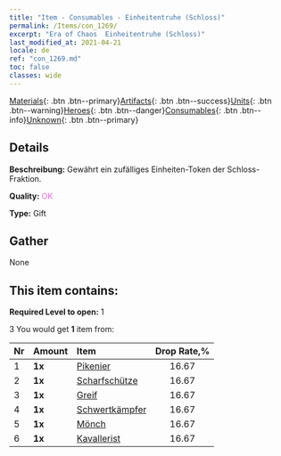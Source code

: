 ```yaml
---
title: "Item - Consumables - Einheitentruhe (Schloss)"
permalink: /Items/con_1269/
excerpt: "Era of Chaos  Einheitentruhe (Schloss)"
last_modified_at: 2021-04-21
locale: de
ref: "con_1269.md"
toc: false
classes: wide
---
```

 [Materials](/de/Items/){: .btn .btn--primary}[Artifacts](/de/Items/Artifacts/){: .btn .btn--success}[Units](/de/Items/Units/){: .btn .btn--warning}[Heroes](/de/Items/Heroes/){: .btn .btn--danger}[Consumables](/de/Items/Consumables/){: .btn .btn--info}[Unknown](/de/Items/Unknown/){: .btn .btn--primary}

## Details
 **Beschreibung:** Gewährt ein zufälliges Einheiten-Token der Schloss-Fraktion.

 **Quality:** <span style="color: #DA70D6">OK</span>

 **Type:** Gift

## Gather

  None

## This item contains:

 **Required Level to open:** 1

 3 You would get **1** item  from:

  | Nr | Amount |     Item    | Drop Rate,% |
  |:---|:-------|:------------|:---------:|
  | 1 |  **1x** | [Pikenier](/de/Items/unt_190/) | 16.67 | 
  | 2 |  **1x** | [Scharfschütze](/de/Items/unt_191/) | 16.67 | 
  | 3 |  **1x** | [Greif](/de/Items/unt_192/) | 16.67 | 
  | 4 |  **1x** | [Schwertkämpfer](/de/Items/unt_193/) | 16.67 | 
  | 5 |  **1x** | [Mönch](/de/Items/unt_194/) | 16.67 | 
  | 6 |  **1x** | [Kavallerist](/de/Items/unt_195/) | 16.67 | 

